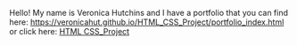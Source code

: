 Hello! My name is Veronica Hutchins and I have a portfolio that you can find here: https://veronicahut.github.io/HTML_CSS_Project/portfolio_index.html 
 or click here: 
[HTML CSS_Project](portfolio_index.html) 
